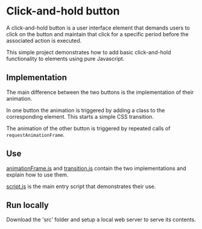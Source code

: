 # Click-and-hold button

A click-and-hold button is a user interface element that demands users to click on the button and maintain that click for a specific period before the associated action is executed.

This simple project demonstrates how to add basic click-and-hold functionality to elements using pure Javascript.

## Implementation

The main difference between the two buttons is the implementation of their animation.

In one button the animation is triggered by adding a class to the corresponding element. This starts a simple CSS transition.

The animation of the other button is triggered by repeated calls of `requestAnimationFrame`.

## Use

[animationFrame.js](src/js/animationFrame.js) and [transition.js](src/js/transition.js) contain the two implementations and explain how to use them.

[script.js](src/js/script.js) is the main entry script that demonstrates their use.

## Run locally

Download the 'src' folder and setup a local web server to serve its contents.
